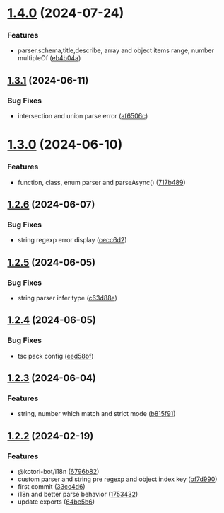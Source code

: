 # [1.4.0](https://github.com/biyuehu/tsukiko/compare/v1.3.1...v1.4.0) (2024-07-24)


### Features

* parser.schema,title,describe, array and object items range, number multipleOf ([eb4b04a](https://github.com/biyuehu/tsukiko/commit/eb4b04a16e9c40909bed9d6503bd49914851f300))



## [1.3.1](https://github.com/biyuehu/tsukiko/compare/v1.3.0...v1.3.1) (2024-06-11)


### Bug Fixes

* intersection and union parse error ([af6506c](https://github.com/biyuehu/tsukiko/commit/af6506c93f4ba4ea0827b86ff361c66c5be1926c))



# [1.3.0](https://github.com/biyuehu/tsukiko/compare/v1.2.6...v1.3.0) (2024-06-10)


### Features

* function, class, enum parser and parseAsync() ([717b489](https://github.com/biyuehu/tsukiko/commit/717b489dec13c004aa49a4e2347f6a53ff7eb241))



## [1.2.6](https://github.com/biyuehu/tsukiko/compare/v1.2.5...v1.2.6) (2024-06-07)


### Bug Fixes

* string regexp error display ([cecc6d2](https://github.com/biyuehu/tsukiko/commit/cecc6d2af8633fbf34a9883a92204cba61568a2f))



## [1.2.5](https://github.com/biyuehu/tsukiko/compare/v1.2.4...v1.2.5) (2024-06-05)


### Bug Fixes

* string parser infer type ([c63d88e](https://github.com/biyuehu/tsukiko/commit/c63d88e12ab588ac086d91c9ba8d2927f6cbecd1))



## [1.2.4](https://github.com/biyuehu/tsukiko/compare/v1.2.3...v1.2.4) (2024-06-05)


### Bug Fixes

* tsc pack config ([eed58bf](https://github.com/biyuehu/tsukiko/commit/eed58bfc9a8b230d1012350f4cfe2ab47cba0f33))



## [1.2.3](https://github.com/biyuehu/tsukiko/compare/v1.2.2...v1.2.3) (2024-06-04)


### Features

* string, number which match and strict mode ([b815f91](https://github.com/biyuehu/tsukiko/commit/b815f91e38761780b40f949af3cb5d185dd99a02))



## [1.2.2](https://github.com/biyuehu/tsukiko/compare/v1.1.2...v1.2.2) (2024-02-19)


### Features

* @kotori-bot/i18n ([6796b82](https://github.com/biyuehu/tsukiko/commit/6796b826a911172e9ac23a5384c5d49ca754c52f))
* custom parser and string pre regexp and object index key ([bf7d990](https://github.com/biyuehu/tsukiko/commit/bf7d9901094857a69b2f3f84c23839bb7be4c3f2))
* first commit ([33cc4d6](https://github.com/biyuehu/tsukiko/commit/33cc4d666193c462c1eb5d85e4bb63c93dbe899d))
* i18n and better parse behavior ([1753432](https://github.com/biyuehu/tsukiko/commit/1753432df69700f6da8b6df910f28f884a59177f))
* update exports ([64be5b6](https://github.com/biyuehu/tsukiko/commit/64be5b65f9c48683ea924377d22168e82de1d777))



